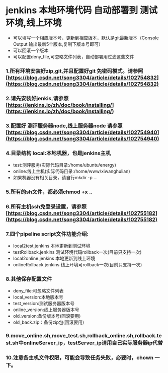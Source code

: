 
jenkins 本地环境代码 自动部署到 测试环境,线上环境 
===
-  可以填写一个相应版本号，更新到相应版本，默认是git最新版本（Console Output 输出最新5个版本,复制下版本号即可）
-  可以回滚一个版本
-  可以配置deny_file,可忽略文件列表，自动部署用过滤这些文件

### 1.所有环境安装好zip,git,并且配置好git 免密码模式。请参照 [https://blog.csdn.net/song3304/article/details/102754832](https://blog.csdn.net/song3304/article/details/102754832)

### 2.请先安装好jenkis,请参照 [https://jenkins.io/zh/doc/book/installing/](https://jenkins.io/zh/doc/book/installing/)

### 3.配置好 测评服务器node,线上服务器node 请参照[https://blog.csdn.net/song3304/article/details/102754940](https://blog.csdn.net/song3304/article/details/102754940)

### 4.目录结构 local:本地机器，也是jenkins主机
-  test:测评服务(实际代码目录:/home/ubuntu/energy)
-  online:线上主机(实际代码目录:/home/www/xiwanghulian)  
-  如果机器没有相关目录，请自行mkdir -p ...  

### 5.所有的sh文件，都必须chmod +x ..

### 6.所有主机ssh免登录设置，请参照 [https://blog.csdn.net/song3304/article/details/102755182](https://blog.csdn.net/song3304/article/details/102755182)


### 7.四个pipeline script文件功能介绍:
- local2test.jenkins   	本地更新到测试环境
- testRollback.jenkins 	测试环境代码rollback一次(目前只支持一次)
- local2online.jenkins 	本地更新到线上环境
- onlineRollback.jenkins  线上环境可rollback一次(目前只支持一次)

### 8.其他保存配置文件
- deny_file:可忽略文件列表
- local_version:本地版本号
- test_version:测试服务器版本号
- online_version:线上服务器版本号
- old_version:备份版本号(回滚要用)
- old_back.zip：备份zip包(回滚要用)

### 9.move_online.sh,move_test.sh,rollback_online.sh,rollback.test.sh中onlineServer_ip，testServer_ip请用自己实际服务器ip代替

### 10.注意各主机文件权限，可能会导致任务失败，必要时，chown 一下。

